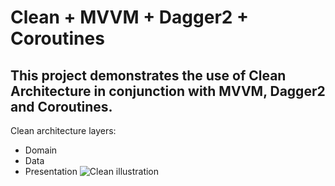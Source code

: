 # Clean + MVVM + Dagger2 + Coroutines
## This project demonstrates the use of Clean Architecture in conjunction with MVVM, Dagger2 and Coroutines.

Clean architecture layers:
- Domain
- Data
- Presentation
![Clean illustration](https://github.com/bboykot/myJson/blob/main/Clean%20architecture.png)
